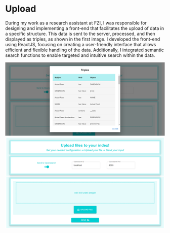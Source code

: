 # Upload

During my work as a research assistant at FZI, I was responsible for designing and implementing a front-end that facilitates the upload of data in a specific structure. This data is sent to the server, processed, and then displayed as triples, as shown in the first image. I developed the front-end using ReactJS, focusing on creating a user-friendly interface that allows efficient and flexible handling of the data. Additionally, I integrated semantic search functions to enable targeted and intuitive search within the data.

![UPLOAD](up_1.png)
![UPLOAD](up_2.png)
![UPLOAD](up_3.png)

